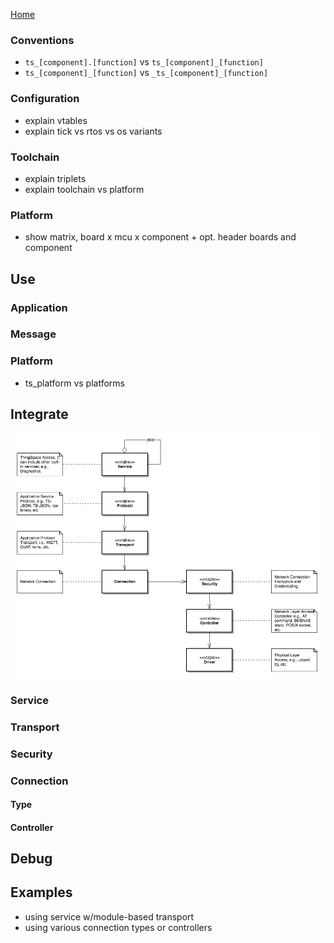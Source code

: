 [Home](../README.md)

### Conventions
- ```ts_[component].[function]``` vs ```ts_[component]_[function]```
- ```ts_[component]_[function]``` vs ```_ts_[component]_[function]```


### Configuration
- explain vtables
- explain tick vs rtos vs os variants

### Toolchain
- explain triplets
- explain toolchain vs platform

### Platform
- show matrix, board x mcu x component + opt. header boards and component

## Use

### Application

### Message

### Platform
- ts_platform vs platforms


## Integrate

![UML Design](images/communication_diagram.png "UML Design Diagram")

### Service

### Transport

### Security

### Connection

#### Type

#### Controller

## Debug

## Examples

- using service w/module-based transport
- using various connection types or controllers

